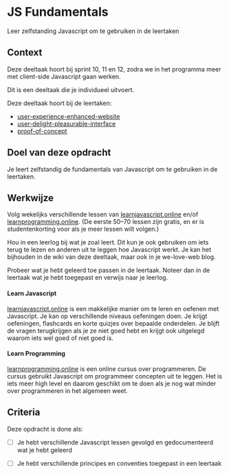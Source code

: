 
# JS Fundamentals

Leer zelfstanding Javascript om te gebruiken in de leertaken

## Context

Deze deeltaak hoort bij sprint 10, 11 en 12, zodra we in het programma meer met client-side Javascript gaan werken. 

Dit is een deeltaak die je individueel uitvoert.

Deze deeltaak hoort bij de leertaken:
- [user-experience-enhanced-website](https://github.com/fdnd-task/user-experience-enhanced-website)
- [user-delight-pleasurable-interface](https://github.com/fdnd-task/user-delight-pleasurable-interface)
- [proof-of-concept](https://github.com/fdnd-task/proof-of-concept)



## Doel van deze opdracht

Je leert zelfstandig de fundamentals van Javascript om te gebruiken in de leertaken. 


## Werkwijze

Volg wekelijks verschillende lessen van [learnjavascript.online](https://learnjavascript.online) en/of [learnprogramming.online](https://learnprogramming.online). (De eerste 50–70 lessen zijn gratis, en er is studentenkorting voor als je meer lessen wilt volgen.)

Hou in een leerlog bij wat je zoal leert. Dit kun je ook gebruiken om iets terug te lezen en anderen uit te leggen hoe Javascript werkt. Je kan het bijhouden in de wiki van deze deeltaak, maar ook in je we-love-web blog.

Probeer wat je hebt geleerd toe passen in de leertaak. Noteer dan in de leertaak wat je hebt toegepast en verwijs naar je leerlog. 

#### Learn Javascript 
[learnjavascript.online](https://learnjavascript.online) is een makkelijke manier om te leren en oefenen met Javascript. Je kan op verschillende niveaus oefeningen doen. Je krijgt oefeningen, flashcards en korte quizjes over bepaalde onderdelen. Je blijft de vragen terugkrijgen als je ze niet goed hebt en krijgt ook uitgelegd waarom iets wel goed of niet goed is. 

#### Learn Programming 
[learnprogramming.online](https://learnprogramming.online) is een online cursus over programmeren. De cursus gebruikt Javascript om programmeer concepten uit te leggen. Het is iets meer high level en daarom geschikt om te doen als je nog wat minder over programmeren in het algemeen weet.





## Criteria

Deze opdracht is done als:

- [ ] Je hebt verschillende Javascript lessen gevolgd en gedocumenteerd wat je hebt geleerd
- [ ] Je hebt verschillende principes en conventies toegepast in een leertaak

